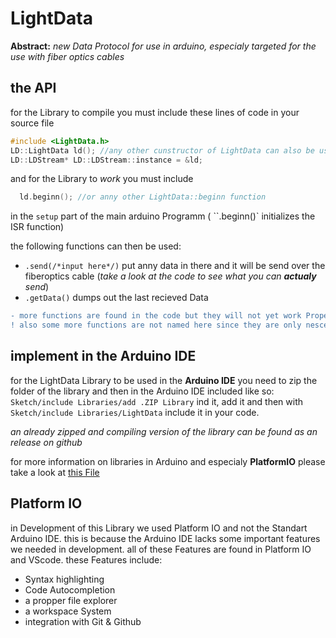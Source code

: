 # LightData 
**Abstract:**
_new Data Protocol for use in arduino, especialy targeted for the use with fiber optics cables_ 

## the API
for the Library to compile you must include these lines of code in your source file
```c++
#include <LightData.h>
LD::LightData ld(); //any other cunstructor of LightData can also be used
LD::LDStream* LD::LDStream::instance = &ld;
```
and for the Library to _work_ you must include 
```c++
  ld.beginn(); //or anny other LightData::beginn function
```
in the `setup` part of the main arduino Programm 
( ``.beginn()` initializes the ISR function)

the following functions can then be used:
* `.send(/*input here*/)` put anny data in there and it will be send over the fiberoptics cable (_take a look at the code to see what you can **actualy** send_)
* `.getData()` dumps out the last recieved Data
```diff
- more functions are found in the code but they will not yet work Properly since they are not finnished yet
! also some more functions are not named here since they are only nescesary for setup and can be easily understood by looking at the code
```

## implement in the Arduino IDE
for the LightData Library to be used in the **Arduino IDE** you need to zip
 the folder of the library and then in the Arduino 
IDE included like so:
`Sketch/include Libraries/add .ZIP Library` ind it, add it 
and then with `Sketch/include Libraries/LightData` include it in your code.

_an already zipped and compiling version of the library can be found 
as an release on github_

for more information on libraries in Arduino and especialy **PlatformIO** please take a look at [this File](lib/README.md)

## Platform IO
in Development of this Library we used Platform IO and not the Standart Arduino IDE. this is because the Arduino IDE lacks some important features we needed in development. all of these Features are found in Platform IO and VScode. these Features include:
* Syntax highlighting
* Code Autocompletion
* a propper file explorer
* a workspace System
* integration with Git & Github
